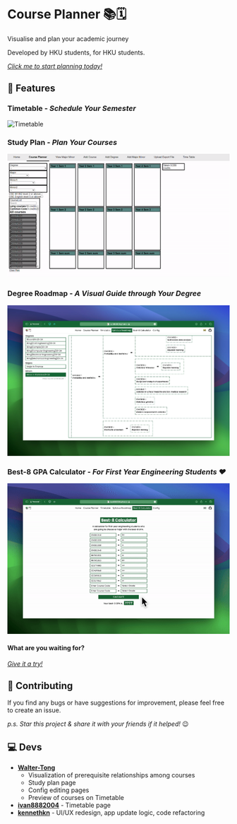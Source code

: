 
# Course Planner 📚🗓️

Visualise and plan your academic journey

Developed by HKU students, for HKU students.

*[Click me to start planning today!](https://ivan8882004.github.io/HKUCoursePlanner-Reviewer/)*

## :rocket: Features

### Timetable - *Schedule Your Semester*

<img src="screenshot/timetable.gif" alt="Timetable">

### Study Plan - *Plan Your Courses*

<img src="screenshot/course-planner.gif" alt="Course Planner">

### Degree Roadmap - *A Visual Guide through Your Degree*

<img src="screenshot/syllabus-roadmap.png" width=800 alt="Syllabus Roadmap">

### Best-8 GPA Calculator - *For First Year Engineering Students :heart:*

<img src="screenshot/best-8.gif" alt="Best-8 Calculator">

#### What are you waiting for?

[*Give it a try!*](https://ivan8882004.github.io/HKUCoursePlanner-Reviewer/)

## :handshake: Contributing

If you find any bugs or have suggestions for improvement, please feel free to create an issue.

*p.s. Star this project & share it with your friends if it helped!* :wink:

## 💻 Devs

- [**Walter-Tong**](https://github.com/Walter-Tong)
  - Visualization of prerequisite relationships among courses
  - Study plan page
  - Config editing pages
  - Preview of courses on Timetable
- [**ivan8882004**](https://github.com/ivan8882004) - Timetable page
- [**kennethkn**](https://github.com/kennethkn) - UI/UX redesign, app update logic, code refactoring
